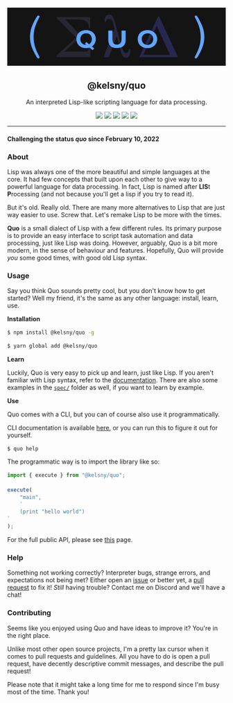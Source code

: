 ![Quo](./quo.png)

<div align="center">
        <h2>@kelsny/quo</h2>
        <p>An interpreted Lisp-like scripting language for data processing.</p>
        <img src="https://forthebadge.com/images/badges/built-with-love.svg" />
        <img src="https://forthebadge.com/images/badges/made-with-typescript.svg" />
        <img src="https://forthebadge.com/images/badges/powered-by-black-magic.svg" />
        <img src="https://forthebadge.com/images/badges/60-percent-of-the-time-works-every-time.svg" />
        <img src="https://forthebadge.com/images/badges/fixed-bugs.svg" />
</div>

---

#### Challenging the status _quo_ since February 10, 2022

### About

Lisp was always one of the more beautiful and simple languages at the core.
It had few concepts that built upon each other to give way to a powerful language for data processing.
In fact, Lisp is named after **LIS**t **P**rocessing (and not because you'll get a lisp if you try to read it).

But it's old. Really old. There are many more alternatives to Lisp that are just way easier to use.
Screw that. Let's remake Lisp to be more with the times.

**Quo** is a small dialect of Lisp with a few different rules.
Its primary purpose is to provide an easy interface to script task automation and data processing, just like Lisp was doing.
However, arguably, Quo is a bit more modern, in the sense of behaviour and features.
Hopefully, Quo will provide _you_ some good times, with good old Lisp syntax.

### Usage

Say you think Quo sounds pretty cool, but you don't know how to get started?
Well my friend, it's the same as any other language: install, learn, use.

**Installation**

```bash
$ npm install @kelsny/quo -g
```

```bash
$ yarn global add @kelsny/quo
```

**Learn**

Luckily, Quo is very easy to pick up and learn, just like Lisp.
If you aren't familiar with Lisp syntax, refer to the [documentation](https://kelsny.github.io/quo). There are also some examples in the [`spec/`](./spec/README.md) folder as well, if you want to learn by example.

**Use**

Quo comes with a CLI, but you can of course also use it programmatically.

CLI documentation is available [here](https://kelsny.github.io/quo/cli), or you can run this to figure it out for yourself.

```
$ quo help
```

The programmatic way is to import the library like so:

```ts
import { execute } from "@kelsny/quo";

execute(
    "main",
    `
    (print "hello world")
`
);
```

For the full public API, please see [this](https://kelsny.github.io/quo/api) page.

### Help

Something not working correctly? Interpreter bugs, strange errors, and expectations not being met?
Either open an [issue](https://github.com/kelsny/quo/issues/new) or better yet, a [pull request](https://github.com/kelsny/quo/pulls/new) to fix it!
_Still_ having trouble? Contact me on Discord and we'll have a chat!

### Contributing

Seems like you enjoyed using Quo and have ideas to improve it? You're in the right place.

Unlike most other open source projects, I'm a pretty lax cursor when it comes to pull requests and guidelines. All you have to do is open a pull request, have decently descriptive commit messages, and describe the pull request!

Please note that it might take a long time for me to respond since I'm busy most of the time. Thank you!
